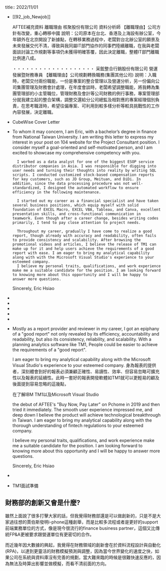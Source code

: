 title:: 2022/11/01

- [[92_job_Newjob]]
  
  AFTEE補充資料
  離職理由
  核聚股份有限公司 資料分析師
  【離職理由】公司方針有改變，重心轉移中國
  說明：公司原本在台北、香港及上海設有辦公室，今年額外在北京開設了新據點，在轉移業務過程中，老闆對台北辦公室的願景及未來發展交代不清，導致與我同屬IT部門協作的同事們陸續離職，在我與老闆面談討論工作規劃等事項仍未獲得明確答覆，因此決定離職，整體IT部門離職比例達八成。
  
  ・・・・・・・・・・・・・・・・・・・
  采鋐整合行銷股份有限公司 營運發展暨財務專員
  【離職理由】公司規劃轉換職務(集團其他公司)
  說明：入職時，老闆交付兩份職能，一份是專案的整合管理以及營運分析，另一份偏向公司集團管理及財務會計處理，在年度會談時，老闆希望調整職能，將我轉為集團管理部的小主管職位，管理財務及會計等公司財務的例行事務，專案管理部分就我建立起的整合架構，調整交還給分公司總監及相對應的專案經理個別負責，在思考職涯時，希望往偏專案、可利用到較多樣分析等較具挑戰性的工作內容發展，決定離職。
- CubeWise Cover Letter
- To whom it may concern,
        I am Eric, with a bachelor’s degree in finance from National Taiwan University. I am writing this letter to express my interest in your post on 104 website for the Project Consultant position. I consider myself a goal-oriented and self-motivated person, and I am excited to showcase my comprehensive competency with you.
  
        I worked as a data analyst for one of the biggest ESOP service distributor companies in Asia. I was responsible for digging into user needs and turning their thoughts into reality by writing SQL scripts. I conducted customized stock-based compensation reports for key customers, such as JD Group, Meituan, and DiDi. In addition, since the data processing procedure was not well-standardized, I designed the automated workflow to ensure efficiency in the following maintenance.
  
        I started out my career as a financial specialist and have taken several business positions, which equip myself with solid foundation of EXCEL Macro, EXCEL VBA, Tableau, and Canva, excellent presentation skills, and cross-functional communication in teamwork. Even though after a career change, besides writing codes primarily, I tend to pay close attention to project needs.
  
        Throughout my career, gradually I have come to realize a good report, though already with accuracy and readability, often fails to provide consistency and scalability. After browsing the promotional videos and articles, I believe the release of TM1 can make up for it and help users achieve the requirements of a good report with ease. I am eager to bring my analytical capability along with with the Microsoft Visual Studio's experience to your esteemed company.
        I believe my personal traits, qualifications, and work experience make me a suitable candidate for the position. I am looking forward to knowing more about this opportunity and I will be happy to answer more questions.
  
  Sincerely,
  Eric Hsiao
-
-
-
-
-
- Mostly as a report provider and reviewer in my career, I got an epiphany of a "good report" not only revealed by its efficiency, accountability and readability, but also its consistency, reliability, and scalability. With a planning analytics software like TM1, People could be easier to achieve the requirements of a "good report". 
  
  I am eager to bring my analytical capability along with the Microsoft Visual Studio's experience to your esteemed company.
  身為報表的提供者，深刻體會到好的報表必須兼顧正確性、易讀性、效率、但容易忽略可擴充性以及報表的延續性。此時一套好的報表開發軟體如TM1就可以更輕易的顧及後面提到容易忽略的這幾點，
  
  在了解IBM TM1以及Microsoft Visual Studio
  
  
  the debut of AFTEE's "Buy Now, Pay Later"  on Pchome in 2019 and then tried it immediately. The smooth user experience impressed me, and deep down I believe the product will achieve technological breakthrough in Taiwan. I am eager to bring my analytical capability along with the thorough understanding of fintech regulations to your esteemed company.
  
  I believe my personal traits, qualifications, and work experience make me a suitable candidate for the position. I am looking forward to knowing more about this opportunity and I will be happy to answer more questions.
  
  Sincerely,
  Eric Hsiao
-
- TM1面試準備
## 財務部的創新又會是什麼?

雖然上面說了很多打擊大家的話，但我覺得財務部還是可以做創新的，只是不是大家過往想的賈伯斯發明i-phone這種創舉，而是比較多流程或者是更好的support前端業務單位的方式，像是現今很流行的finance business partner，這個又比傳統FP&A更被要求跟營運單位有更密切的合作。

而近幾年因大數據的興起，我覺得在財務領域的創新會在於資料流程設計與自動化(RPA)，以達到更靈活的財務模擬預測與調整，因為當今世界變化的速度之快，如果公司在系統與資料庫沒有完善的規劃，當大難來臨的時候是很難快速反應的，因為無法及時算出影響並做模擬，而看不清前面的方向。